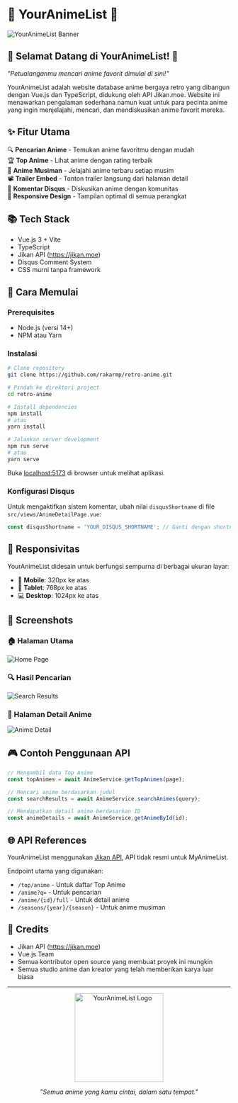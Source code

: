 # 🌟 YourAnimeList 🌟

![YourAnimeList Banner](/src/assets/dif.PNG)

## 👾 Selamat Datang di YourAnimeList! 👾

*"Petualanganmu mencari anime favorit dimulai di sini!"*

YourAnimeList adalah website database anime bergaya retro yang dibangun dengan Vue.js dan TypeScript, didukung oleh API Jikan.moe. Website ini menawarkan pengalaman sederhana namun kuat untuk para pecinta anime yang ingin menjelajahi, mencari, dan mendiskusikan anime favorit mereka.

## ✨ Fitur Utama

🔍 **Pencarian Anime** - Temukan anime favoritmu dengan mudah  
🏆 **Top Anime** - Lihat anime dengan rating terbaik  
🌸 **Anime Musiman** - Jelajahi anime terbaru setiap musim  
📽️ **Trailer Embed** - Tonton trailer langsung dari halaman detail  
💬 **Komentar Disqus** - Diskusikan anime dengan komunitas  
📱 **Responsive Design** - Tampilan optimal di semua perangkat  

## 📚 Tech Stack

- Vue.js 3 + Vite
- TypeScript
- Jikan API (https://jikan.moe)
- Disqus Comment System
- CSS murni tanpa framework

## 🚀 Cara Memulai

### Prerequisites

- Node.js (versi 14+)
- NPM atau Yarn

### Instalasi

```bash
# Clone repository
git clone https://github.com/rakarmp/retro-anime.git

# Pindah ke direktori project
cd retro-anime

# Install dependencies
npm install
# atau
yarn install

# Jalankan server development
npm run serve
# atau
yarn serve
```

Buka [localhost:5173](localhost:5173) di browser untuk melihat aplikasi.

### Konfigurasi Disqus

Untuk mengaktifkan sistem komentar, ubah nilai `disqusShortname` di file `src/views/AnimeDetailPage.vue`:

```javascript
const disqusShortname = 'YOUR_DISQUS_SHORTNAME'; // Ganti dengan shortname Disqus Anda
```

## 📱 Responsivitas

YourAnimeList didesain untuk berfungsi sempurna di berbagai ukuran layar:

- 📱 **Mobile**: 320px ke atas
- 📱 **Tablet**: 768px ke atas
- 💻 **Desktop**: 1024px ke atas

## 📸 Screenshots

### 🏠 Halaman Utama
![Home Page](src/assets/home.png)

### 🔍 Hasil Pencarian
![Search Results](src/assets/search.png)

### 📃 Halaman Detail Anime
![Anime Detail](src/assets/detail.png)

## 🎮 Contoh Penggunaan API

```typescript
// Mengambil data Top Anime
const topAnimes = await AnimeService.getTopAnimes(page);

// Mencari anime berdasarkan judul
const searchResults = await AnimeService.searchAnimes(query);

// Mendapatkan detail anime berdasarkan ID
const animeDetails = await AnimeService.getAnimeById(id);
```

## 🌐 API References

YourAnimeList menggunakan [Jikan API](https://jikan.moe), API tidak resmi untuk MyAnimeList.

Endpoint utama yang digunakan:
- `/top/anime` - Untuk daftar Top Anime
- `/anime?q=` - Untuk pencarian
- `/anime/{id}/full` - Untuk detail anime
- `/seasons/{year}/{season}` - Untuk anime musiman

## 💖 Credits

- Jikan API (https://jikan.moe)
- Vue.js Team
- Semua kontributor open source yang membuat proyek ini mungkin
- Semua studio anime dan kreator yang telah memberikan karya luar biasa

---

<div align="center">
  <img src="src/assets/logo.png" alt="YourAnimeList Logo" width=200 height=200>
  <p><i>"Semua anime yang kamu cintai, dalam satu tempat."</i></p>
</div>